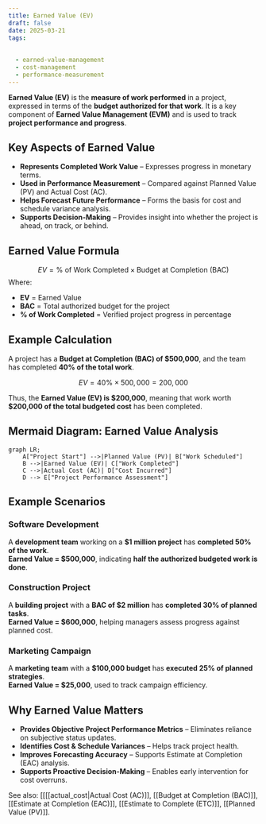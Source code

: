```yaml
---
title: Earned Value (EV)
draft: false
date: 2025-03-21
tags:
  
  
  - earned-value-management
  - cost-management
  - performance-measurement
---
```


**Earned Value (EV)** is the **measure of work performed** in a project, expressed in terms of the **budget authorized for that work**. It is a key component of **Earned Value Management (EVM)** and is used to track **project performance and progress**.

## **Key Aspects of Earned Value**
- **Represents Completed Work Value** – Expresses progress in monetary terms.
- **Used in Performance Measurement** – Compared against Planned Value (PV) and Actual Cost (AC).
- **Helps Forecast Future Performance** – Forms the basis for cost and schedule variance analysis.
- **Supports Decision-Making** – Provides insight into whether the project is ahead, on track, or behind.

## **Earned Value Formula**
$$
EV = \text{% of Work Completed} \times \text{Budget at Completion (BAC)}
$$
Where:
- **EV** = Earned Value
- **BAC** = Total authorized budget for the project
- **% of Work Completed** = Verified project progress in percentage

## **Example Calculation**
A project has a **Budget at Completion (BAC) of \$500,000**, and the team has completed **40% of the total work**.

$$
EV = 40\% \times 500,000 = 200,000
$$

Thus, the **Earned Value (EV) is \$200,000**, meaning that work worth **\$200,000 of the total budgeted cost** has been completed.

## **Mermaid Diagram: Earned Value Analysis**
```mermaid
graph LR;
    A["Project Start"] -->|Planned Value (PV)| B["Work Scheduled"]
    B -->|Earned Value (EV)| C["Work Completed"]
    C -->|Actual Cost (AC)| D["Cost Incurred"]
    D --> E["Project Performance Assessment"]
```

## **Example Scenarios**

### **Software Development**
A **development team** working on a **\$1 million project** has **completed 50% of the work**.  
**Earned Value = \$500,000**, indicating **half the authorized budgeted work is done**.

### **Construction Project**
A **building project** with a **BAC of \$2 million** has **completed 30% of planned tasks**.  
**Earned Value = \$600,000**, helping managers assess progress against planned cost.

### **Marketing Campaign**
A **marketing team** with a **\$100,000 budget** has **executed 25% of planned strategies**.  
**Earned Value = \$25,000**, used to track campaign efficiency.

## **Why Earned Value Matters**
- **Provides Objective Project Performance Metrics** – Eliminates reliance on subjective status updates.
- **Identifies Cost & Schedule Variances** – Helps track project health.
- **Improves Forecasting Accuracy** – Supports Estimate at Completion (EAC) analysis.
- **Supports Proactive Decision-Making** – Enables early intervention for cost overruns.

See also: [[[[actual_cost|Actual Cost (AC)]], [[Budget at Completion (BAC)]], [[Estimate at Completion (EAC)]], [[Estimate to Complete (ETC)]], [[Planned Value (PV)]].
